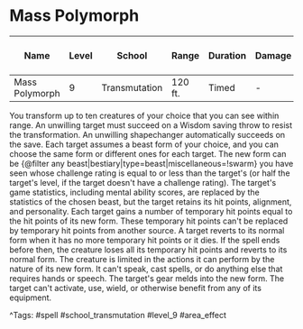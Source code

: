 # Mass Polymorph

| Name | Level | School | Range | Duration | Damage | Save DC & Type |
|------|-------|--------|-------|----------|--------|----------------|
| Mass Polymorph | 9 | Transmutation | 120 ft. | Timed | - | - |

You transform up to ten creatures of your choice that you can see within range. An unwilling target must succeed on a Wisdom saving throw to resist the transformation. An unwilling shapechanger automatically succeeds on the save. Each target assumes a beast form of your choice, and you can choose the same form or different ones for each target. The new form can be {@filter any beast|bestiary|type=beast|miscellaneous=!swarm} you have seen whose challenge rating is equal to or less than the target's (or half the target's level, if the target doesn't have a challenge rating). The target's game statistics, including mental ability scores, are replaced by the statistics of the chosen beast, but the target retains its hit points, alignment, and personality. Each target gains a number of temporary hit points equal to the hit points of its new form. These temporary hit points can't be replaced by temporary hit points from another source. A target reverts to its normal form when it has no more temporary hit points or it dies. If the spell ends before then, the creature loses all its temporary hit points and reverts to its normal form. The creature is limited in the actions it can perform by the nature of its new form. It can't speak, cast spells, or do anything else that requires hands or speech. The target's gear melds into the new form. The target can't activate, use, wield, or otherwise benefit from any of its equipment.

^Tags: #spell #school_transmutation #level_9 #area_effect